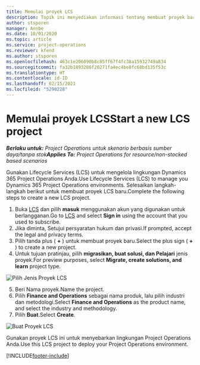 ```yaml
---
title: Memulai proyek LCS
description: Topik ini menyediakan informasi tentang membuat proyek baru di LCS untuk lingkungan Project Operations anda.
author: stsporen
manager: Annbe
ms.date: 10/01/2020
ms.topic: article
ms.service: project-operations
ms.reviewer: kfend
ms.author: stsporen
ms.openlocfilehash: 463c1e206090b8c85ff67f4fc38a15932749a834
ms.sourcegitcommit: fa32b1893286f20271fa4ec4be8fc68bd135f53c
ms.translationtype: HT
ms.contentlocale: id-ID
ms.lasthandoff: 02/15/2021
ms.locfileid: "5290228"
---
```

# <a name="start-a-new-lcs-project"></a><span data-ttu-id="279cf-103">Memulai proyek LCS</span><span class="sxs-lookup"><span data-stu-id="279cf-103">Start a new LCS project</span></span>

<span data-ttu-id="279cf-104">_**Berlaku untuk:** Project Operations untuk skenario berbasis sumber daya/tanpa stok_</span><span class="sxs-lookup"><span data-stu-id="279cf-104">_**Applies To:** Project Operations for resource/non-stocked based scenarios_</span></span>

<span data-ttu-id="279cf-105">Gunakan Lifecycle Services (LCS) untuk mengelola lingkungan Dynamics 365 Project Operations Anda.</span><span class="sxs-lookup"><span data-stu-id="279cf-105">Use Lifecycle Services (LCS) to manage you Dynamics 365 Project Operations environments.</span></span> <span data-ttu-id="279cf-106">Selesaikan langkah-langkah berikut untuk membuat proyek LCS baru.</span><span class="sxs-lookup"><span data-stu-id="279cf-106">Complete the following steps to create a new LCS project.</span></span>

1. <span data-ttu-id="279cf-107">Buka [LCS](https://lcs.dynamics.com/Logon/Index) dan pilih **masuk** menggunakan akun yang digunakan untuk berlangganan.</span><span class="sxs-lookup"><span data-stu-id="279cf-107">Go to [LCS](https://lcs.dynamics.com/Logon/Index) and select **Sign in** using the account that you used to subscribe.</span></span>
2. <span data-ttu-id="279cf-108">Jika diminta, Setujui persyaratan hukum dan privasi.</span><span class="sxs-lookup"><span data-stu-id="279cf-108">If prompted, accept the legal and privacy terms.</span></span>
3. <span data-ttu-id="279cf-109">Pilih tanda plus ( **+** ) untuk membuat proyek baru.</span><span class="sxs-lookup"><span data-stu-id="279cf-109">Select the plus sign ( **+** ) to create a new project.</span></span>
4. <span data-ttu-id="279cf-110">Untuk tujuan pratinjau, pilih **migrasikan, buat solusi, dan Pelajari** jenis proyek.</span><span class="sxs-lookup"><span data-stu-id="279cf-110">For preview purposes, select **Migrate, create solutions, and learn** project type.</span></span>

  ![Pilih Jenis Proyek LCS](./media/create-lcs-1.png)

5. <span data-ttu-id="279cf-112">Beri Nama proyek.</span><span class="sxs-lookup"><span data-stu-id="279cf-112">Name the project.</span></span> 
6. <span data-ttu-id="279cf-113">Pilih **Finance and Operations** sebagai nama produk, lalu pilih industri dan metodologi.</span><span class="sxs-lookup"><span data-stu-id="279cf-113">Select **Finance and Operations** as the product name, and select the industry and methodology.</span></span> 
7. <span data-ttu-id="279cf-114">Pilih **Buat**.</span><span class="sxs-lookup"><span data-stu-id="279cf-114">Select **Create**.</span></span>

![Buat Proyek LCS](./media/create-lcs-2.png)

<span data-ttu-id="279cf-116">Gunakan proyek LCS ini untuk menyebarkan lingkungan Project Operations Anda.</span><span class="sxs-lookup"><span data-stu-id="279cf-116">Use this LCS project to deploy your Project Operations environment.</span></span>



[!INCLUDE[footer-include](../includes/footer-banner.md)]